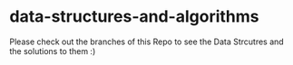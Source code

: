 # data-structures-and-algorithms

Please check out the branches of this Repo to see the Data Strcutres and the solutions to them :)
